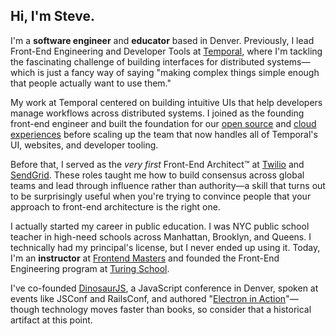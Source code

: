 ## Hi, I'm Steve.

I'm a **software engineer** and **educator** based in Denver. Previously, I lead Front-End Engineering and Developer Tools at [Temporal](https://temporal.io), where I'm tackling the fascinating challenge of building interfaces for distributed systems—which is just a fancy way of saying "making complex things simple enough that people actually want to use them."

My work at Temporal centered on building intuitive UIs that help developers manage workflows across distributed systems. I joined as the founding front-end engineer and built the foundation for our [open source](https://github.io/temporalio/ui) and [cloud experiences](https://temporal.io/cloud) before scaling up the team that now handles all of Temporal's UI, websites, and developer tooling.

Before that, I served as the _very first_ Front-End Architect™ at [Twilio](https://twilio.com) and [SendGrid](https://sendgrid.com). These roles taught me how to build consensus across global teams and lead through influence rather than authority—a skill that turns out to be surprisingly useful when you're trying to convince people that your approach to front-end architecture is the right one.

I actually started my career in public education. I was NYC public school teacher in high-need schools across Manhattan, Brooklyn, and Queens. I technically had my principal's license, but I never ended up using it. Today, I'm an **instructor** at [Frontend Masters](https://frontendmasters.com/?code=kinney) and founded the Front-End Engineering program at [Turing School](https://turing.edu).

I've co-founded [DinosaurJS](https://dinosaurjs.org), a JavaScript conference in Denver, spoken at events like JSConf and RailsConf, and authored "[Electron in Action](https://bit.ly/electronjs)"—though technology moves faster than books, so consider that a historical artifact at this point.
